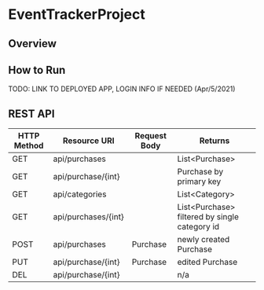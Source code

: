 # EventTrackerProject

## Overview


## How to Run
TODO: LINK TO DEPLOYED APP, LOGIN INFO IF NEEDED (Apr/5/2021)

## REST API
| HTTP Method | Resource URI       | Request Body | Returns                                               |
|-------------|--------------------|--------------|-------------------------------------------------------|
|GET          | api/purchases      |              | List&lt;Purchase&gt;                                  |
|GET          | api/purchase/{int} |              | Purchase by primary key                               |
|GET          | api/categories     |              | List&lt;Category&gt;                                  |
|GET          | api/purchases/{int}|              | List&lt;Purchase&gt; filtered by single category id   |
|POST         | api/purchases      | Purchase     | newly created Purchase                                |
|PUT          | api/purchase/{int} | Purchase     | edited Purchase                                       |
|DEL          | api/purchase/{int} |              | n/a                                                   |
